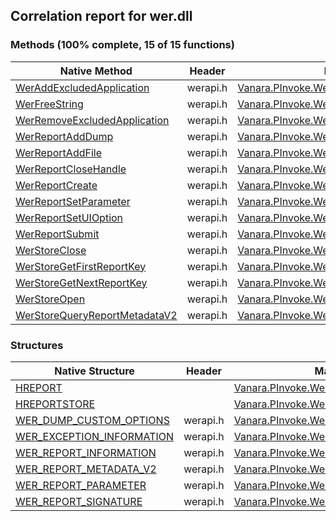 ## Correlation report for wer.dll  
### Methods (100% complete, 15 of 15 functions)  
Native Method | Header | Managed Method  
--- | --- | ---  
[WerAddExcludedApplication](http://msdn2.microsoft.com/en-us/library/ac1ec373-868f-4634-8658-4253d4f5923a) | werapi.h | [Vanara.PInvoke.Wer.WerAddExcludedApplication](https://github.com/dahall/Vanara/search?l=C%23&q=WerAddExcludedApplication)  
[WerFreeString](http://msdn2.microsoft.com/en-us/library/748AEFD4-3310-4BC1-A3DA-CFACBA31F2FC) | werapi.h | [Vanara.PInvoke.Wer.WerFreeString](https://github.com/dahall/Vanara/search?l=C%23&q=WerFreeString)  
[WerRemoveExcludedApplication](http://msdn2.microsoft.com/en-us/library/e7bab01b-a09c-4b06-a233-34ed63f75857) | werapi.h | [Vanara.PInvoke.Wer.WerRemoveExcludedApplication](https://github.com/dahall/Vanara/search?l=C%23&q=WerRemoveExcludedApplication)  
[WerReportAddDump](http://msdn2.microsoft.com/en-us/library/b40dac44-f7c5-43f0-876d-6f97c26bf461) | werapi.h | [Vanara.PInvoke.Wer.WerReportAddDump](https://github.com/dahall/Vanara/search?l=C%23&q=WerReportAddDump)  
[WerReportAddFile](http://msdn2.microsoft.com/en-us/library/4b2c2060-a193-4168-90fc-afb95c160569) | werapi.h | [Vanara.PInvoke.Wer.WerReportAddFile](https://github.com/dahall/Vanara/search?l=C%23&q=WerReportAddFile)  
[WerReportCloseHandle](http://msdn2.microsoft.com/en-us/library/b7326003-cd25-4988-9ed4-31c2e030beec) | werapi.h | [Vanara.PInvoke.Wer.WerReportCloseHandle](https://github.com/dahall/Vanara/search?l=C%23&q=WerReportCloseHandle)  
[WerReportCreate](http://msdn2.microsoft.com/en-us/library/41f68dde-5e43-45a6-8e0b-3ae0c6180e8b) | werapi.h | [Vanara.PInvoke.Wer.WerReportCreate](https://github.com/dahall/Vanara/search?l=C%23&q=WerReportCreate)  
[WerReportSetParameter](http://msdn2.microsoft.com/en-us/library/accf423d-6f03-41e2-b5e9-4a0b630bc918) | werapi.h | [Vanara.PInvoke.Wer.WerReportSetParameter](https://github.com/dahall/Vanara/search?l=C%23&q=WerReportSetParameter)  
[WerReportSetUIOption](http://msdn2.microsoft.com/en-us/library/c8816782-faec-490e-898f-a40df8fb205b) | werapi.h | [Vanara.PInvoke.Wer.WerReportSetUIOption](https://github.com/dahall/Vanara/search?l=C%23&q=WerReportSetUIOption)  
[WerReportSubmit](http://msdn2.microsoft.com/en-us/library/1433862e-5cf6-4d31-9fd9-137b7b86ec57) | werapi.h | [Vanara.PInvoke.Wer.WerReportSubmit](https://github.com/dahall/Vanara/search?l=C%23&q=WerReportSubmit)  
[WerStoreClose](http://msdn2.microsoft.com/en-us/library/C34FBA67-5267-471C-B1AA-87BFC5725831) | werapi.h | [Vanara.PInvoke.Wer.WerStoreClose](https://github.com/dahall/Vanara/search?l=C%23&q=WerStoreClose)  
[WerStoreGetFirstReportKey](http://msdn2.microsoft.com/en-us/library/E4732B60-BFBE-4916-83A6-5F031D267913) | werapi.h | [Vanara.PInvoke.Wer.WerStoreGetFirstReportKey](https://github.com/dahall/Vanara/search?l=C%23&q=WerStoreGetFirstReportKey)  
[WerStoreGetNextReportKey](http://msdn2.microsoft.com/en-us/library/781D54A9-6F51-445E-89A8-A0C944081B81) | werapi.h | [Vanara.PInvoke.Wer.WerStoreGetNextReportKey](https://github.com/dahall/Vanara/search?l=C%23&q=WerStoreGetNextReportKey)  
[WerStoreOpen](http://msdn2.microsoft.com/en-us/library/FA7E0EC6-00F1-45E2-BE34-D732965FBA15) | werapi.h | [Vanara.PInvoke.Wer.WerStoreOpen](https://github.com/dahall/Vanara/search?l=C%23&q=WerStoreOpen)  
[WerStoreQueryReportMetadataV2](http://msdn2.microsoft.com/en-us/library/ADF6619C-1F3E-4AFF-9E25-4F6F83D1353C) | werapi.h | [Vanara.PInvoke.Wer.WerStoreQueryReportMetadataV2](https://github.com/dahall/Vanara/search?l=C%23&q=WerStoreQueryReportMetadataV2)  
### Structures  
Native Structure | Header | Managed Structure  
--- | --- | ---  
[HREPORT](https://www.google.com/search?num=5&q=HREPORT+site%3Amicrosoft.com) |  | [Vanara.PInvoke.Wer.HREPORT](https://github.com/dahall/Vanara/search?l=C%23&q=HREPORT)  
[HREPORTSTORE](https://www.google.com/search?num=5&q=HREPORTSTORE+site%3Amicrosoft.com) |  | [Vanara.PInvoke.Wer.HREPORTSTORE](https://github.com/dahall/Vanara/search?l=C%23&q=HREPORTSTORE)  
[WER_DUMP_CUSTOM_OPTIONS](http://msdn2.microsoft.com/en-us/library/6ea32573-ac1a-4f9b-b4ba-b5767927924f) | werapi.h | [Vanara.PInvoke.Wer.WER_DUMP_CUSTOM_OPTIONS](https://github.com/dahall/Vanara/search?l=C%23&q=WER_DUMP_CUSTOM_OPTIONS)  
[WER_EXCEPTION_INFORMATION](http://msdn2.microsoft.com/en-us/library/4548068a-e654-40c9-9654-c5178575b42c) | werapi.h | [Vanara.PInvoke.Wer.WER_EXCEPTION_INFORMATION](https://github.com/dahall/Vanara/search?l=C%23&q=WER_EXCEPTION_INFORMATION)  
[WER_REPORT_INFORMATION](http://msdn2.microsoft.com/en-us/library/3efe2b43-53ac-48e3-bc39-4a9fe6041fca) | werapi.h | [Vanara.PInvoke.Wer.WER_REPORT_INFORMATION](https://github.com/dahall/Vanara/search?l=C%23&q=WER_REPORT_INFORMATION)  
[WER_REPORT_METADATA_V2](http://msdn2.microsoft.com/en-us/library/037170B1-B2DF-402F-A9E6-48C7693C9A93) | werapi.h | [Vanara.PInvoke.Wer.WER_REPORT_METADATA_V2](https://github.com/dahall/Vanara/search?l=C%23&q=WER_REPORT_METADATA_V2)  
[WER_REPORT_PARAMETER](http://msdn2.microsoft.com/en-us/library/037170B1-B2DF-402F-A9E6-48C7693C9A93) | werapi.h | [Vanara.PInvoke.Wer.WER_REPORT_PARAMETER](https://github.com/dahall/Vanara/search?l=C%23&q=WER_REPORT_PARAMETER)  
[WER_REPORT_SIGNATURE](http://msdn2.microsoft.com/en-us/library/037170B1-B2DF-402F-A9E6-48C7693C9A93) | werapi.h | [Vanara.PInvoke.Wer.WER_REPORT_SIGNATURE](https://github.com/dahall/Vanara/search?l=C%23&q=WER_REPORT_SIGNATURE)  
